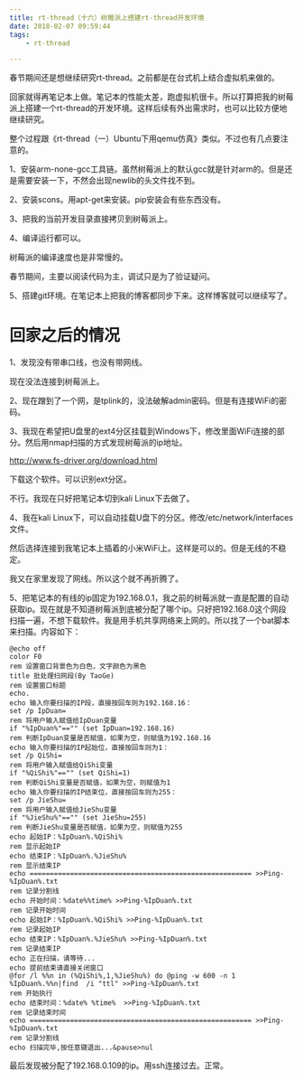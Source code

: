 ```yaml
---
title: rt-thread（十六）树莓派上搭建rt-thread开发环境
date: 2018-02-07 09:59:44
tags:
	- rt-thread

---
```




春节期间还是想继续研究rt-thread。之前都是在台式机上结合虚拟机来做的。

回家就得再笔记本上做。笔记本的性能太差，跑虚拟机很卡。所以打算把我的树莓派上搭建一个rt-thread的开发环境。这样后续有外出需求时，也可以比较方便地继续研究。

整个过程跟《rt-thread（一）Ubuntu下用qemu仿真》类似。不过也有几点要注意的。

1、安装arm-none-gcc工具链。虽然树莓派上的默认gcc就是针对arm的。但是还是需要安装一下，不然会出现newlib的头文件找不到。

2、安装scons。用apt-get来安装。pip安装会有些东西没有。

3、把我的当前开发目录直接拷贝到树莓派上。

4、编译运行都可以。

树莓派的编译速度也是非常慢的。

春节期间，主要以阅读代码为主，调试只是为了验证疑问。

5、搭建git环境。在笔记本上把我的博客都同步下来。这样博客就可以继续写了。





# 回家之后的情况

1、发现没有带串口线，也没有带网线。

现在没法连接到树莓派上。

2、现在蹭到了一个网，是tplink的，没法破解admin密码。但是有连接WiFi的密码。

3、我现在希望把U盘里的ext4分区挂载到Windows下，修改里面WiFi连接的部分。然后用nmap扫描的方式发现树莓派的ip地址。

http://www.fs-driver.org/download.html

下载这个软件。可以识别ext分区。

不行。我现在只好把笔记本切到kali Linux下去做了。

4、我在kali Linux下，可以自动挂载U盘下的分区。修改/etc/network/interfaces文件。

然后选择连接到我笔记本上插着的小米WiFi上。这样是可以的。但是无线的不稳定。

我又在家里发现了网线。所以这个就不再折腾了。

5、把笔记本的有线的ip固定为192.168.0.1，我之前的树莓派就一直是配置的自动获取ip。现在就是不知道树莓派到底被分配了哪个ip。只好把192.168.0这个网段扫描一遍，不想下载软件。我是用手机共享网络来上网的。所以找了一个bat脚本来扫描。内容如下：

```
@echo off
color F0
rem 设置窗口背景色为白色，文字颜色为黑色
title 批处理扫网段(By TaoGe)
rem 设置窗口标题
echo.
echo 输入你要扫描的IP段，直接按回车则为192.168.16：
set /p IpDuan=
rem 将用户输入赋值给IpDuan变量
if "%IpDuan%"=="" (set IpDuan=192.168.16)
rem 判断IpDuan变量是否赋值，如果为空，则赋值为192.168.16
echo 输入你要扫描的IP起始位，直接按回车则为1：
set /p QiShi=
rem 将用户输入赋值给QiShi变量
if "%QiShi%"=="" (set QiShi=1)
rem 判断QiShi变量是否赋值，如果为空，则赋值为1
echo 输入你要扫描的IP结束位，直接按回车则为255：
set /p JieShu=
rem 将用户输入赋值给JieShu变量
if "%JieShu%"=="" (set JieShu=255)
rem 判断JieShu变量是否赋值，如果为空，则赋值为255
echo 起始IP：%IpDuan%.%QiShi%  
rem 显示起始IP
echo 结束IP：%IpDuan%.%JieShu%  
rem 显示结束IP
echo ======================================================= >>Ping-%IpDuan%.txt
rem 记录分割线
echo 开始时间：%date%%time% >>Ping-%IpDuan%.txt
rem 记录开始时间
echo 起始IP：%IpDuan%.%QiShi% >>Ping-%IpDuan%.txt  
rem 记录起始IP
echo 结束IP：%IpDuan%.%JieShu% >>Ping-%IpDuan%.txt 
rem 记录结束IP
echo 正在扫描，请等待...
echo 提前结束请直接关闭窗口
@for /l %%n in (%QiShi%,1,%JieShu%) do @ping -w 600 -n 1 %IpDuan%.%%n|find  /i "ttl" >>Ping-%IpDuan%.txt
rem 开始执行
echo 结束时间：%date% %time%  >>Ping-%IpDuan%.txt
rem 记录结束时间
echo ======================================================= >>Ping-%IpDuan%.txt
rem 记录分割线
echo 扫描完毕,按任意键退出...&pause>nul
```

最后发现被分配了192.168.0.109的ip。用ssh连接过去。正常。



